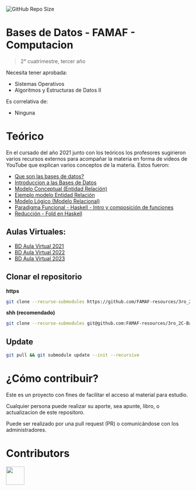![GitHub Repo Size](https://img.shields.io/github/repo-size/FAMAF-resources/3ro_2C-Bases_de_Datos-FAMAF)

# Bases de Datos - FAMAF - Computacion

> 2° cuatrimestre, tercer año

Necesita tener aprobada:

- Sistemas Operativos
- Algoritmos y Estructuras de Datos II

Es correlativa de:

- Ninguna

# Teórico

En el cursado del año 2021 junto con los teóricos los profesores sugirieron varios recursos externos para acompañar la materia en forma de videos de YouTube que explican varios conceptos de la materia. Estos fueron:

- [Que son las bases de datos?](https://www.youtube.com/watch?v=knVwokXITGI)
- [Introduccion a las Bases de Datos](https://www.youtube.com/watch?v=ucTWF4GOxaA)
- [Modelo Conceptual (Entidad Relación)](https://www.youtube.com/watch?v=m49huH2NHJ8)
- [Ejemplo modelo Entidad Relación](https://www.youtube.com/watch?v=va133yO1o2U)
- [Modelo Lógico (Modelo Relacional)](https://www.youtube.com/watch?v=UaxVS78JuEk)
- [Paradigma Funcional - Haskell - Intro y composición de funciones](https://www.youtube.com/watch?v=ypPigrP7XXs)
- [Reducción - Fold en Haskell](https://www.youtube.com/watch?v=veiQkxz59NE)

## Aulas Virtuales:

- [BD Aula Virtual 2021](https://famaf-consultas.aulavirtual.unc.edu.ar/course/view.php?id=827&section=0)
- [BD Aula Virtual 2022](https://famaf-consultas.aulavirtual.unc.edu.ar/course/view.php?id=998&section=0)
- [BD Aula Virtual 2023](https://famaf.aulavirtual.unc.edu.ar/course/view.php?id=187&section=0)

## Clonar el repositorio

**https**

```bash
git clone --recurse-submodules https://github.com/FAMAF-resources/3ro_2C-Bases_de_Datos-FAMAF.git
```

**shh (recomendado)**

```bash
git clone --recurse-submodules git@github.com:FAMAF-resources/3ro_2C-Bases_de_Datos-FAMAF.git
```

## Update

```bash
git pull && git submodule update --init --recursive
```

# ¿Cómo contribuir?

Este es un proyecto con fines de facilitar el acceso al material para estudio.

Cualquier persona puede realizar su aporte, sea apunte, libro, o actualizacion de este repositoro.

Puede ser realizado por una pull request (PR) o comunicándose con los administradores.

# Contributors
<a href="https://github.com/FAMAF-resources/3ro_2C-Bases_de_Datos-FAMAF/graphs/contributors">
  <img src="https://contrib.rocks/image?repo=FAMAF-resources/3ro_2C-Bases_de_Datos-FAMAF" height="50"/>
</a>
